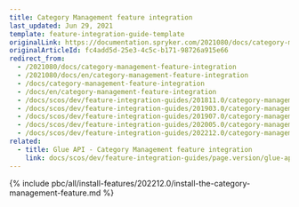 ```yaml
---
title: Category Management feature integration
last_updated: Jun 29, 2021
template: feature-integration-guide-template
originalLink: https://documentation.spryker.com/2021080/docs/category-management-feature-integration
originalArticleId: fc4add5d-25e3-4c5c-b171-98726a915e66
redirect_from:
  - /2021080/docs/category-management-feature-integration
  - /2021080/docs/en/category-management-feature-integration
  - /docs/category-management-feature-integration
  - /docs/en/category-management-feature-integration
  - /docs/scos/dev/feature-integration-guides/201811.0/category-management-feature-integration.html
  - /docs/scos/dev/feature-integration-guides/201903.0/category-management-feature-integration.html
  - /docs/scos/dev/feature-integration-guides/201907.0/category-management-feature-integration.html
  - /docs/scos/dev/feature-integration-guides/202005.0/category-management-feature-integration.html
  - /docs/scos/dev/feature-integration-guides/202212.0/category-management-feature-integration.html
related:
  - title: Glue API - Category Management feature integration
    link: docs/scos/dev/feature-integration-guides/page.version/glue-api/glue-api-category-management-feature-integration.html
---
```


{% include pbc/all/install-features/202212.0/install-the-category-management-feature.md %} <!-- To edit, see /_includes/pbc/all/install-features/202212.0/install-the-category-management-feature.md -->
